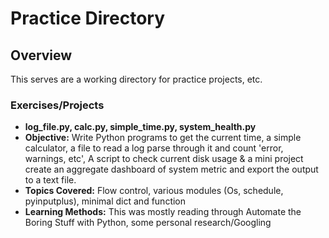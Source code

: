 # Practice Directory 

## Overview

This serves are a working directory for practice projects, etc.

### Exercises/Projects
- **log_file.py, calc.py, simple_time.py, system_health.py**
- **Objective:** Write Python programs to get the current time, a simple calculator, a file to read a log parse through it and count 'error, warnings, etc', A script to check current disk usage & a mini project create an aggregate dashboard of system metric and export the output to a text file.
- **Topics Covered:** Flow control, various modules (Os, schedule, pyinputplus), minimal dict and function
- **Learning Methods:** This was mostly reading through Automate the Boring Stuff with Python, some personal research/Googling
